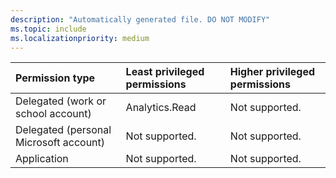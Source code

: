 ```yaml
---
description: "Automatically generated file. DO NOT MODIFY"
ms.topic: include
ms.localizationpriority: medium
---
```


|Permission type|Least privileged permissions|Higher privileged permissions|
|:---|:---|:---|
|Delegated (work or school account)|Analytics.Read|Not supported.|
|Delegated (personal Microsoft account)|Not supported.|Not supported.|
|Application|Not supported.|Not supported.|

